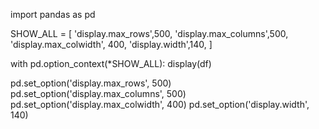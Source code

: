import pandas as pd

SHOW_ALL = [
    'display.max_rows',500,
    'display.max_columns',500,
    'display.max_colwidth', 400,
    'display.width',140,
]

with pd.option_context(*SHOW_ALL):
    display(df)


pd.set_option('display.max_rows', 500)
pd.set_option('display.max_columns', 500)
pd.set_option('display.max_colwidth', 400)
pd.set_option('display.width', 140)
